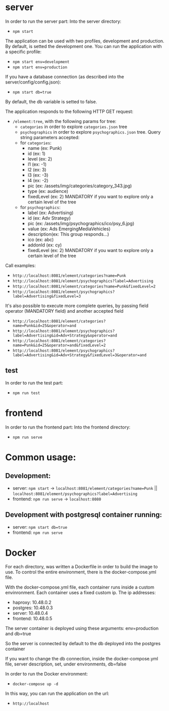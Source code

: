 # server

In order to run the server part:
Into the server directory:
* `npm start`

The application can be used with two profiles, development and production. By default, is setted the development one.
You can run the application with a specific profile:
* `npm start env=development`
* `npm start env=production`

If you have a database connection (as described into the server/config/config.json):
* `npm start db=true`

By default, the db variable is setted to false.

The application responds to the following HTTP GET request:
* `/element:tree`, with the following params for tree:
    * `categories` in order to explore `categories.json` tree
    * `psychographics` in order to explore `psychographics.json` tree.
Query string parameters accepted:
    * for `categories`:
        * name (ex: Punk)
        * id (ex: 1)
        * level (ex: 2)
        * l1 (ex: -1)
        * l2 (ex: 3)
        * l3 (ex: -3)
        * l4 (ex: -2)
        * pic (ex: /assets/img/categories/category_343.jpg)
        * type (ex: audience)
        * fixedLevel (ex: 2) MANDATORY if you want to explore only a certain level of the tree
    * for `psychographics`:
        * label (ex: Advertising)
        * id (ex: Adv Strategy)
        * pic (ex: /assets/img/psychographics/ico/psy_6.jpg)
        * value (ex: Ads EmergingMediaVehicles)
        * description(ex: This group responds...)
        * ico (ex: abc)
        * addonId (ex: cy)
        * fixedLevel (ex: 2) MANDATORY if you want to explore only a certain level of the tree

Call examples:
* `http://localhost:8081/element/categories?name=Punk`
* `http://localhost:8081/element/psychographics?label=Advertising`
* `http://localhost:8081/element/categories?name=Punk&fixedLevel=2`
* `http://localhost:8081/element/psychographics?label=Advertising&fixedLevel=3`

It's also possible to execute more complete queries, by passing field operator (MANDATORY field) and another accepted field

* `http://localhost:8081/element/categories?name=Punk&id=25&operator=and`
* `http://localhost:8081/element/psychographics?label=Advertising&id=Adv+Strategy&operator=and`
* `http://localhost:8081/element/categories?name=Punk&id=25&operator=and&fixedLevel=2`
* `http://localhost:8081/element/psychographics?label=Advertising&id=Adv+Strategy&fixedLevel=3&operator=and`

## test

In order to run the test part:
* `npm run test`

# frontend

In order to run the frontend part:
Into the frontend directory:
* `npm run serve`

# Common usage:

## Development:

* server: `npm start` ->  `localhost:8081/element/categories?name=Punk` || `localhost:8081/element/psychographics?label=Advertising`
* frontend: `npm run serve` -> `localhost:8080`

## Development with postgresql container running:

* server: `npm start db=true`
* frontend: `npm run serve`

# Docker

For each directory, was written a Dockerfile in order to build the image to use.
To control the entire environment, there is the docker-compose.yml file.

With the docker-compose.yml file, each container runs inside a custom envinronment. Each container uses a fixed custom ip.
The ip addresses:

* haproxy: 10.48.0.2
* postgres: 10.48.0.3
* server: 10.48.0.4
* frontend: 10.48.0.5

The server container is deployed using these arguments: env=production and db=true

So the server is connected by default to the db deployed into the postgres container

If you want to change the db connection, inside the docker-compose.yml file, server description, set, under environments, db=false

In order to run the Docker environment:

* `docker-compose up -d`

In this way, you can run the application on the url:
* `http://localhost`
